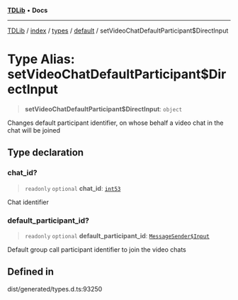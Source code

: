 [**TDLib**](../../../../../../README.md) • **Docs**

***

[TDLib](../../../../../../modules.md) / [index](../../../../../README.md) / [types](../../../README.md) / [default](../README.md) / setVideoChatDefaultParticipant$DirectInput

# Type Alias: setVideoChatDefaultParticipant$DirectInput

> **setVideoChatDefaultParticipant$DirectInput**: `object`

Changes default participant identifier, on whose behalf a video chat in the chat will be joined

## Type declaration

### chat\_id?

> `readonly` `optional` **chat\_id**: [`int53`](int53.md)

Chat identifier

### default\_participant\_id?

> `readonly` `optional` **default\_participant\_id**: [`MessageSender$Input`](MessageSender$Input.md)

Default group call participant identifier to join the video chats

## Defined in

dist/generated/types.d.ts:93250
